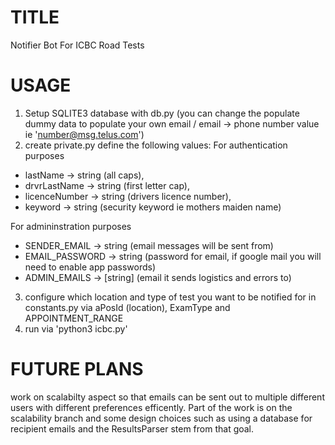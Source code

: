 # TITLE
Notifier Bot For ICBC Road Tests

# USAGE
1) Setup SQLITE3 database with db.py (you can change the populate dummy data to populate your own email / email -> phone number value ie 'number@msg.telus.com')
2) create private.py
define the following values:
For authentication purposes
- lastName -> string (all caps),
- drvrLastName -> string (first letter cap),
- licenceNumber -> string (drivers licence number), 
- keyword -> string (security keyword ie mothers maiden name)

For admininstration purposes
- SENDER_EMAIL -> string (email messages will be sent from)
- EMAIL_PASSWORD -> string (password for email, if google mail you will need to enable app passwords)
- ADMIN_EMAILS -> [string] (email it sends logistics and errors to)

3) configure which location and type of test you want to be notified for in constants.py via aPosId (location), ExamType and APPOINTMENT_RANGE
4) run via 'python3 icbc.py'
  
  
# FUTURE PLANS
work on scalabilty aspect so that emails can be sent out to multiple different users with different preferences efficently. Part of the work is on the scalability branch and some design choices such as using a database for recipient emails and the ResultsParser stem from that goal.
